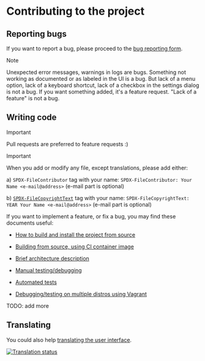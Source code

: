 <!--
SPDX-FileCopyrightText: 2022 Aleksandr Mezin <mezin.alexander@gmail.com>

SPDX-License-Identifier: GPL-3.0-or-later
-->

# Contributing to the project

## Reporting bugs

If you want to report a bug, please proceed to the [bug reporting form].

> [!NOTE]
> Unexpected error messages, warnings in logs are bugs. Something not working
> as documented or as labeled in the UI is a bug. But lack of a menu option,
> lack of a keyboard shortcut, lack of a checkbox in the settings dialog
> is not a bug. If you want something added, it's a feature request.
> "Lack of a feature" is not a bug.

[bug reporting form]: https://github.com/ddterm/gnome-shell-extension-ddterm/issues/new?labels=bug&template=BUG.yml

## Writing code

> [!IMPORTANT]
> Pull requests are preferred to feature requests :)

> [!IMPORTANT]
> When you add or modify any file, except translations, please add either:
>
> a) `SPDX-FileContributor` tag with your name:
> `SPDX-FileContributor: Your Name <e-mail@address>` (e-mail part is optional)
>
> b) [`SPDX-FileCopyrightText`] tag with your name:
> `SPDX-FileCopyrightText: YEAR Your Name <e-mail@address>` (e-mail part is optional)

[`SPDX-FileCopyrightText`]: https://reuse.software/faq/

If you want to implement a feature, or fix a bug, you may find these documents
useful:

* [How to build and install the project from source][Build.md]

* [Building from source, using CI container image][BuildInContainer.md]

* [Brief architecture description][Architecture.md]

* [Manual testing/debugging][Debug.md]

* [Automated tests][Test.md]

* [Debugging/testing on multiple distros using Vagrant][Vagrant.md]

TODO: add more

[Build.md]: /docs/Build.md
[BuildInContainer.md]: /docs/BuildInContainer.md
[Architecture.md]: /docs/Architecture.md
[Debug.md]: /docs/Debug.md
[Test.md]: /docs/Test.md
[Vagrant.md]: /docs/Vagrant.md

## Translating

You could also help [translating the user interface][Translations.md].

[Translations.md]: /docs/Translations.md

[![Translation status]][Weblate]

[Weblate]: https://hosted.weblate.org/engage/gnome-shell-extension-ddterm/
[Translation status]: https://hosted.weblate.org/widgets/gnome-shell-extension-ddterm/-/287x66-white.png
